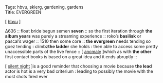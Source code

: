 Tags: hbvu, skierg, gardening, gardens  
Title: EVERGREEN
  
[ [hbvu](https://maps.app.goo.gl/aLiC3mt6CBB63kdC6) ]

Δ636 :: 
float bride begun semen **seven** :: 
so the first iteration through **the album years** was purely a streaming experience :: 
roko’s **basilisk** or pascal’s wager :: 
1510 then some core :: 
**the evergreen** needs tending so goez tending : climbz**the ladder** she holds : then able to access some pretty unaccessible parts of the live fence :: 
[ [anomaly](https://bookwyrm.social/book/173313/s/anomaly) ]which as with **the other** first contact books is based on a great idea and it ends abruptly :: 
  
[ [silent night](https://www.imdb.com/title/tt15799866/?ref_=nv_sr_srsg_0_tt_8_nm_0_in_0_q_silent%2520night) ]is a good reminder that choosing a movie because **the lead** actor is hot is a very bad criterium : leading to possibly the movie with the most shots fired ever  
  
